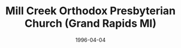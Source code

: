 ---
date: &id001 1996-04-04
end_date: null
location:
  address: null
  city: Grand Rapids
  state: MI
minister:
- end: 2001-01-01
  name: Rodney Thole
  start: 1996-01-01
  type: Pastor
- end: 2003-01-01
  name: Norman De Jong
  start: 2001-01-01
  type: Pastor
ministers:
- Rodney Thole
- Norman De Jong
name: Mill Creek Orthodox Presbyterian Church
names: null
origination_date: *id001
raw_data: "MI  Grand Rapids\nMill Creek Orthodox Presbyterian Church  (April 4, 1996\u2013\
  December 31, 2014)\nPastors: Rodney Thole, 1996\u20132001\nNorman De Jong, 2001\u2013\
  3"
received_from: null
states:
- MI
status:
  active: false
  end_date: 2014-12-31
  reason: null
  received_from: null
  withdrawal_to: null
title: Mill Creek Orthodox Presbyterian Church (Grand Rapids MI)
year_established:
- 1996

---